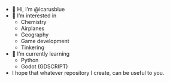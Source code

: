 - 👋 Hi, I’m @icarusblue
- 👀 I’m interested in
  - Chemistry
  - Airplanes
  - Geography
  - Game development
  - Tinkering
- 🌱 I’m currently learning
  - Python
  - Godot (GDSCRIPT)
- I hope that whatever repository I create, can be useful to you.
<Icarusblue>

<!---
icarusblue/icarusblue is a ✨ special ✨ repository because its `README.md` (this file) appears on your GitHub profile.
You can click the Preview link to take a look at your changes.
--->
